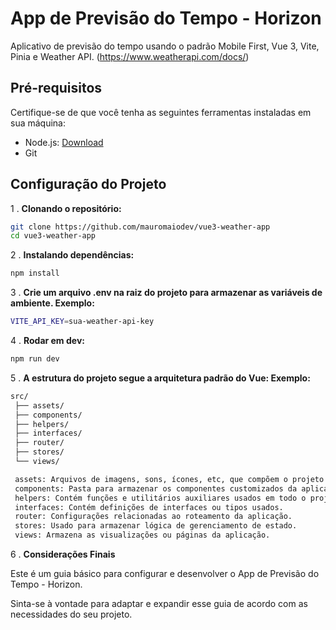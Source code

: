 # App de Previsão do Tempo - Horizon

Aplicativo de previsão do tempo usando o padrão Mobile First, Vue 3, Vite, Pinia e Weather API. (https://www.weatherapi.com/docs/)

## Pré-requisitos

Certifique-se de que você tenha as seguintes ferramentas instaladas em sua máquina:

- Node.js: [Download](https://nodejs.org/)
- Git

## Configuração do Projeto

1 . **Clonando o repositório:**

```bash
git clone https://github.com/mauromaiodev/vue3-weather-app
cd vue3-weather-app

```

2 . **Instalando dependências:**

```bash
npm install

```

3 . **Crie um arquivo .env na raiz do projeto para armazenar as variáveis de ambiente. Exemplo:**

```bash
VITE_API_KEY=sua-weather-api-key

```

4 . **Rodar em dev:**

```bash
npm run dev

```

5 . **A estrutura do projeto segue a arquitetura padrão do Vue: Exemplo:**

```bash
src/
 ├── assets/
 ├── components/
 ├── helpers/
 ├── interfaces/
 ├── router/
 ├── stores/
 └── views/

 assets: Arquivos de imagens, sons, ícones, etc, que compõem o projeto.
 components: Pasta para armazenar os componentes customizados da aplicação.
 helpers: Contém funções e utilitários auxiliares usados em todo o projeto.
 interfaces: Contém definições de interfaces ou tipos usados.
 router: Configurações relacionadas ao roteamento da aplicação.
 stores: Usado para armazenar lógica de gerenciamento de estado.
 views: Armazena as visualizações ou páginas da aplicação.

```

6 . **Considerações Finais**

Este é um guia básico para configurar e desenvolver o App de Previsão do Tempo - Horizon.

Sinta-se à vontade para adaptar e expandir esse guia de acordo com as necessidades do seu projeto.
